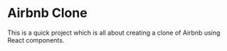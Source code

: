 # Airbnb Clone
This is a quick project which is all about creating a clone of Airbnb using React components.